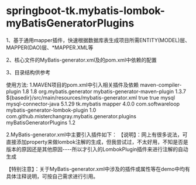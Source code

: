 # springboot-tk.mybatis-lombok-myBatisGeneratorPlugins
1、基于通用mapper插件，快速根据数据库表生成项目所需ENTITY(MODEL)层、MAPPER(DAO)层、*MAPPER.XML等

2、核心文件的MyBatis-generator.xml及的pom.xml中依赖的配置

3、目录结构供参考

使用方法:
1.MAVEN项目的pom.xml中引入相关插件及依赖
           <!----maven编译插件--->
           <plugin>
                <artifactId>maven-compiler-plugin</artifactId>
                <configuration>
                    <source>1.8</source>
                    <target>1.8</target>
                </configuration>
            </plugin>
            <!----mybatis-generator插件--->
            <plugin>
                <groupId>org.mybatis.generator</groupId>
                <artifactId>mybatis-generator-maven-plugin</artifactId>
                <version>1.3.7</version>
                <configuration>
                    <!----指向项目目录下的mybatis-generator.xml生成配置--->
                    <configurationFile>
                        ${basedir}/src/main/resources/mybatis-generator.xml
                    </configurationFile>
                    <overwrite>true</overwrite>
                    <verbose>true</verbose>
                </configuration>
                <dependencies>
                    <!---执行mybatis-generator插件时,需要提供的数据库驱动程序依赖--->
                    <dependency>
                        <groupId>mysql</groupId>
                        <artifactId>mysql-connector-java</artifactId>
                        <version>5.1.29</version>
                    </dependency>
                    <!---通用mappery依赖--->
                    <dependency>
                        <groupId>tk.mybatis</groupId>
                        <artifactId>mapper</artifactId>
                        <version>4.0.0</version>
                    </dependency>
                    <!---lombok相关依赖--->
                    <dependency>
                        <groupId>com.softwareloop</groupId>
                        <artifactId>mybatis-generator-lombok-plugin</artifactId>
                        <version>1.0</version>
                    </dependency>
                    <dependency>
                        <groupId>com.github.misterchangray.mybatis.generator.plugins</groupId>
                        <artifactId>myBatisGeneratorPlugins</artifactId>
                        <version>1.2</version>
                    </dependency>
                </dependencies>
            </plugin>

2.MyBatis-generator.xml中主要引入插件如下：
        <plugin type="com.softwareloop.mybatis.generator.plugins.LombokPlugin">
            <!-- enable annotations -->
            <property name="builder" value="true"/>
            <!-- annotation's option(boolean) -->
            <property name="builder.fluent" value="true"/>
            <!-- annotation's option(String) -->
            <property name="builder.builderMethodName" value="myBuilder"/>
            <property name="accessors" value="true"/>
            <!-- annotation's option(array of String) -->
            <property name="accessors.prefix" value="m_, _"/>
            <!-- disable annotations -->
            <property name="allArgsConstructor" value="false"/>
        </plugin>
        <!-- 自动为entity生成swagger2文档-->
        <plugin type="mybatis.generator.plugins.GeneratorSwagger2Doc">
            <property name="apiModelAnnotationPackage" value="io.swagger.annotations.ApiModel"/>
            <property name="apiModelPropertyAnnotationPackage" value="io.swagger.annotations.ApiModelProperty"/>
        </plugin>
        <plugin type="tk.mybatis.mapper.generator.MapperPlugin">
            <!---如果有自定义BaseMapper,此处的 BaseMapper注意一定不能被扫描到,此处也可以直接引用通用mapper--->
            <property name="mappers" value="com.example.demo.common.BaseMapper"/>
            <property name="caseSensitive" value="true"/>
            <property name="suppressTypeWarnings" value="true"/>
            <property name="forceAnnotation" value="true"/>
            <property name="generateColumnConsts" value="true"/>
        </plugin>
【说明】：网上有很多说法，可直接添加property来做lombok注解的生成，但我尝试过，不太好用，不知是否是版本的原因还是其他原因----所以才引入的LombokPlugin插件来进行注解的自动生成
            <!--配置是否启用lombok, 支持如下6种注解-->
            <!--当配置 Data 后，Getter Setter ToString EqualsAndHashCode 会被忽略-->
            <property name="lombok" value="Getter,Setter,Data,ToString,Accessors,EqualsAndHashCode"/>
            
【特别注意】：关于MyBatis-generator.xml中涉及的插件或属性等在demo中均有具体注释说明，可按自己需求进行引用。

